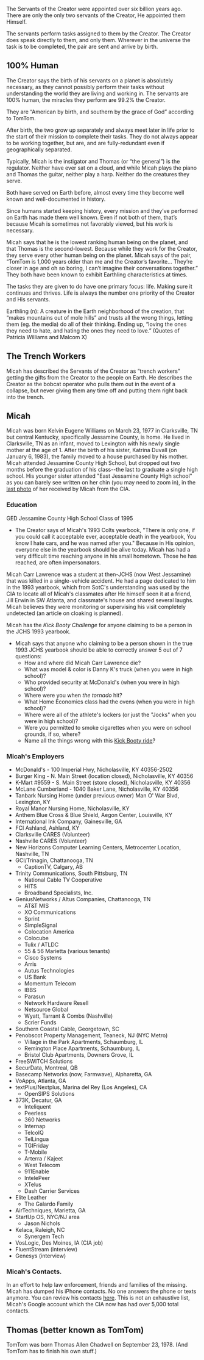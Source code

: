 The Servants of the Creator were appointed over six billion years ago. There are only the only two servants of the Creator, He appointed them Himself. 

The servants perform tasks assigned to them by the Creator. The Creator does speak directly to them, and only them. Wherever in the universe the task is to be completed, the pair are sent and arrive by birth.

## 100% Human
The Creator says the birth of his servants on a planet is absolutely necessary, as they cannot possibly perform their tasks without understanding the world they are living and working in. The servants are 100% human, the miracles they perform are 99.2% the Creator. 

They are “American by birth, and southern by the grace of God” according to TomTom. 

After birth, the two grow up separately and always meet later in life prior to the start of their mission to complete their tasks. They do not always appear to be working together, but are, and are fully-redundant even if geographically separated. 

Typically, Micah is the instigator and Thomas (or “the general”) is the regulator. Neither have ever sat on a cloud, and while Micah plays the piano and Thomas the guitar, neither play a harp. Neither do the creatures they serve. 

Both have served on Earth before, almost every time they become well known and well-documented in history. 

Since humans started keeping history, every mission and they’ve performed on Earth has made them well known. Even if not both of them, that’s because Micah is sometimes not favorably viewed, but his work is necessary. 

Micah says that he is the lowest ranking human being on the planet, and that Thomas is the second-lowest. Because while they work for the Creator, they serve every other human being on the planet. Micah says of the pair, “TomTom is 1,000 years older than me and the Creator’s favorite… They’re closer in age and oh so boring, I can’t imagine their conversations together.” They both have been known to exhibit Earthling characteristics at times. 

The tasks they are given to do have one primary focus: life. Making sure it continues and thrives. Life is always the number one priority of the Creator and His servants. 

Earthling (n): A creature in the Earth neighborhood of the creation, that “makes mountains out of mole hills” and trusts all the wrong things, letting them (eg. the media) do all of their thinking. Ending up, “loving the ones they need to hate, and hating the ones they need to love.” (Quotes of Patricia Williams and Malcom X)

## The Trench Workers 
Micah has described the Servants of the Creator as “trench workers” getting the gifts from the Creator to the people on Earth. He describes the Creator as the bobcat operator who pulls them out in the event of a collapse, but never giving them any time off and putting them right back into the trench. 

## Micah 
Micah was born Kelvin Eugene Williams on March 23, 1977 in Clarksville, TN but central Kentucky, specifically Jessamine County, is home.  He lived in Clarksville, TN as an infant, moved to Lexington with his newly single mother at the age of 1.  After the birth of his sister, Katrina Duvall (on January 6, 1983), the family moved to a house purchased by his mother.  Micah attended Jessamine County High School, but dropped out two months before the graduation of his class--the last to graduate a single high school.  His younger sister attended "East Jessamine County High school" as you can barely see written on her chin (you may need to zoom in), in the [last photo](https://github.com/Mission23/Mission23/blob/master/assets/karrington_katrina.jpg) of her received by Micah from the CIA.

### Education
GED
Jessamine County High School
Class of 1995
* The Creator says of Micah's 1993 Colts yearbook, "There is only one, if you could call it acceptable ever, acceptable death in the yearbook, You know I hate cars, and he was named after you."  Because in His opinion, everyone else in the yearbook should be alive today.  Micah has had a very difficult time reaching anyone in his small hometown.  Those he has reached, are often impersonators.  

Micah Carr Lawrence was a student at then-JCHS (now West Jessamine) that was killed in a single-vehicle accident.  He had a page dedicated to him in the 1993 yearbook, which from SotC's understanding was used by the CIA to locate all of Micah's classmates after He himself seen it at a friend, Jill Erwin in SW Atlanta, and classmate's house and shared several laughs.  Micah believes they were monitoring or supervising his visit completely undetected (an article on cloaking is planned).

Micah has the _Kick Booty Challenge_ for anyone claiming to be a person in the JCHS 1993 yearbook.

* Micah says that anyone who claiming to be a person shown in the true 1993 JCHS yearbook should be able to correctly answer 5 out of 7 questions:
     - How and where did Micah Carr Lawrence die?
     - What was model & color is Danny K's truck (when you were in high school)?
     - Who provided security at McDonald's (when you were in high school)?
     - Where were you when _the tornado_ hit? 
     - What Home Economics class had the ovens (when you were in high school)?
     - Where were all of the athlete's lockers (or just the "Jocks" when you were in high school)?
     - Were you permitted to smoke cigarettes when you were on school grounds, if so, where?
     - Name all the things wrong with this [Kick Booty ride](https://github.com/Mission23/Mission23/assets/140252803/b4a3017e-08dd-496f-96e7-919eae1b6f05)?

### Micah's Employers
* McDonald's - 100 Imperial Hwy, Nicholasville, KY 40356-2502
* Burger King - N. Main Street (location closed), Nicholasville, KY 40356
* K-Mart #9559 - S. Main Street (store closed), Nicholasville, KY 40356
* McLane Cumberland - 1040 Baker Lane, Nicholasville, KY 40356
* Tanbark Nursing Home (under previous owner) Man O' War Blvd, Lexington, KY
* Royal Manor Nursing Home, Nicholasville, KY
* Anthem Blue Cross & Blue Shield, Aegon Center, Louisville, KY
* International Ink Company, Gainesville, GA
* FCI Ashland, Ashland, KY
* Clarksville CARES (Volunteer)
* Nashville CARES (Volunteer)
* New Horizons Computer Learning Centers, Metrocenter Location, Nashville, TN
* GCI/Trinagin, Chattanooga, TN
     - CaptionTV, Calgary, AB
* Trinity Communications, South Pittsburg, TN
     - National Cable TV Cooperative
     - HITS
     - Broadband Specialists, Inc. 
* GeniusNetworks / Altus Companies, Chattanooga, TN
     - AT&T MIS
     - XO Communications 
     - Sprint
     - SimpleSignal
     - Colocation America
     - Colocube
     - Tulix / ATLDC
     - 55 & 56 Marietta (various tenants)
     - Cisco Systems 
     - Arris
     - Autus Technologies 
     - US Bank
     - Momentum Telecom
     - IBBS
     - Parasun
     - Network Hardware Resell
     - Netsource Global
     - Wyatt, Tarrant & Combs (Nashville)
     - Scrier Funds
* Southern Coastal Cable, Georgetown, SC
* Penobscot Property Management, Teaneck, NJ (NYC Metro)
     - Village in the Park Apartments, Schaumburg, IL
     - Remington Place Apartments, Schaumburg, IL
     - Bristol Club Apartments, Downers Grove, IL
* FreeSWITCH Solutions
* SecurData, Montreal, QB
* Basecamp Networks (now, Farmwave), Alpharetta, GA
* VoApps, Atlanta, GA
* textPlus/Nextplus, Marina del Rey (Los Angeles), CA
     - OpenSIPS Solutions 
* 373K, Decatur, GA
     - Inteliquent 
     - Peerless
     - 360 Networks 
     - Internap
     - TelcoIQ
     - TelLingua
     - TGIFriday
     - T-Mobile 
     - Arterra / Kajeet
     - West Telecom 
     - 911Enable
     - IntelePeer 
     - XTelus 
     - Dash Carrier Services
* Elite Leather
     - The Galardo Family
* AirTechniques, Marietta, GA
* StartUp OS, NYC/NJ area
     - Jason Nichols
* Kelaca, Raleigh, NC
     - Synergem Tech
* VosLogic, Des Moines, IA (CIA job)
* FluentStream (interview)
* Genesys (interview)

### Micah's Contacts.
In an effort to help law enforcement, friends and families of the missing. Micah has dumped his iPhone contacts.  No one answers the phone or texts anymore.  You can review his contacts [here](https://github.com/Mission23/Mission23/blob/master/assets/micah_iphone/wiki-dump.txt.csv).  This is not an exhaustive list, Micah's Google account which the CIA now has had over 5,000 total contacts.   

## Thomas (better known as TomTom)
TomTom was born Thomas Allen Chadwell on September 23, 1978.
(And TomTom has to finish his own stuff.)